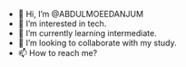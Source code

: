 - 👋 Hi, I’m @ABDULMOEEDANJUM
- 👀 I’m interested in tech.
- 🌱 I’m currently learning intermediate.
- 💞️ I’m looking to collaborate with my study.
- 📫 How to reach me?

<!---
ABDULMOEEDANJUM/ABDULMOEEDANJUM is a ✨ special ✨ repository because its `README.md` (this file) appears on your GitHub profile.
You can click the Preview link to take a look at your changes.
--->
